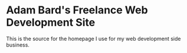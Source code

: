 Adam Bard's Freelance Web Development Site
==========================================

This is the source for the homepage I use for my web development side business. 
